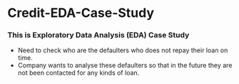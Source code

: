 # Credit-EDA-Case-Study
### This is Exploratory Data Analysis (EDA) Case Study
-  Need to check who are the defaulters who does not repay their loan on time.
-  Company wants to analyse these defaulters so that in the future they are not been contacted for any kinds of loan.
  
